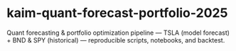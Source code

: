 # kaim-quant-forecast-portfolio-2025
Quant forecasting &amp; portfolio optimization pipeline — TSLA (model forecast) + BND &amp; SPY (historical) — reproducible scripts, notebooks, and backtest.
